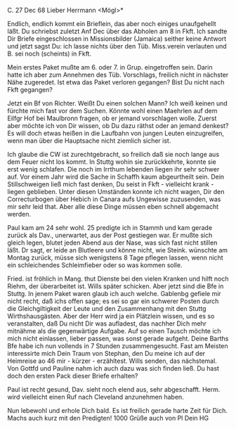  C. 27 Dec 68
Lieber Herrmann <Mögl>*

Endlich, endlich kommt ein Brieflein, das aber noch einiges unaufgehellt läßt. Du schriebst zuletzt Anf Dec über das Abholen am 8 in Fkft. Ich sandte Dir Briefe eingeschlossen in Missionsbilder (Jamaica) seither keine Antwort und jetzt sagst Du: ich lasse nichts über den Tüb. Miss.verein verlauten und B. sei noch (scheints) in Fkft.

Mein erstes Paket mußte am 6. oder 7. in Grup. eingetroffen sein. Darin hatte ich aber zum Annehmen des Tüb. Vorschlags, freilich nicht in nächster Nähe zugeredet. Ist etwa das Paket verloren gegangen? Bist Du nicht nach Fkft gegangen?

Jetzt ein Bf von Richter. Weißt Du einen solchen Mann? Ich weiß keinen und fürchte mich fast vor dem Suchen. Könnte wohl einen Maehrlen auf dem Eilfgr Hof bei Maulbronn fragen, ob er jemand vorschlagen wolle. Zuerst aber möchte ich von Dir wissen, ob Du dazu räthst oder an jemand denkest? Es will doch etwas heißen in die Laufbahn von jungen Leuten einzugreifen, wenn man über die Hauptsache nicht ziemlich sicher ist.

Ich glaube die CW ist zurechtgebracht, so freilich daß sie noch lange aus dem Feuer nicht los kommt. In Stuttg wohin sie zurückkehrte, konnte sie erst wenig schlafen. Die noch im Irrthum lebenden liegen ihr sehr schwer auf. Vor einem Jahr wird die Sache in Schaffh kaum abgeurtheilt sein. 
Dein Stillschweigen ließ mich fast denken, Du seist in Fkft - vielleicht krank - liegen geblieben. Unter diesen Umständen konnte ich nicht wagen, Dir den Correcturbogen über Hebich in Canara aufs Ungewisse zuzusenden, was mir sehr leid that. Aber alle diese Dinge müssen eben schnell abgemacht werden.

Paul kam am 24 sehr wohl. 25 predigte ich in Stammh und kam gerade zurück als Dav., unerwartet, aus der Post gestiegen war. Er mußte sich gleich legen, blutet jeden Abend aus der Nase, was sich fast nicht stillen läßt. Dr sagt, er leide an Blutleere und könne nicht, wie Steink. wünschte am Montag zurück, müsse sich wenigstens 8 Tage pflegen lassen, wenn nicht ein schleichendes Schleimfieber oder so was kommen solle.

Fried. ist fröhlich in Mang. thut Dienste bei den vielen Kranken und hilft noch Riehm, der überarbeitet ist. Wills später schicken. Aber jetzt sind die Bfe in Stuttg. In jenem Paket waren glaub ich auch welche. 
Gablenbg gefiele mir nicht recht, daß ichs offen sage; es sei so gar ein schwerer Posten durch die Gleichgiltigkeit der Leute und den Zusammenhang mit den Stuttg Wirthshausgästen. Aber der Herr wird ja ein Plätzlein wissen, und es so veranstalten, daß Du nicht Dir was aufladest, das nachher Dich mehr mitnähme als die gegenwärtige Aufgabe. Auf so einen Tausch möchte ich mich nicht einlassen, lieber passen, was sonst gerade aufgeht. 
Deine Barths Bfe habe ich nun vollends in 7 Stunden zusammengesucht. Fast am Meisten interessirte mich Dein Traum von Stephan, den Du meine ich auf der Heimreise ao 46 mir - kürzer - erzähltest. Wills senden, das nächstemal. Von Gottfd und Pauline nahm ich auch dazu was sich finden ließ. Du hast doch den ersten Pack dieser Briefe erhalten?

Paul ist recht gesund, Dav. sieht noch elend aus, sehr abgeschafft. Herm. wird vielleicht einen Ruf nach Cleveland anzunehmen haben.

Nun lebewohl und erhole Dich bald. Es ist freilich gerade harte Zeit für Dich. Machs auch kurz mit den Predigten! 1000 Grüße auch von Pl  Dein HG
